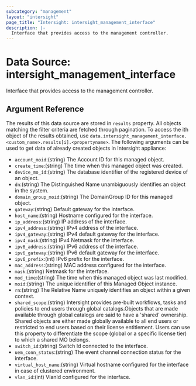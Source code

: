 ```yaml
---
subcategory: "management"
layout: "intersight"
page_title: "Intersight: intersight_management_interface"
description: |-
  Interface that provides access to the management controller.
---
```


# Data Source: intersight_management_interface
Interface that provides access to the management controller.
## Argument Reference
The results of this data source are stored in `results` property.
All objects matching the filter criteria are fetched through pagination.
To access the ith object of the results obtained, use `data.intersight_management_interface.<custom_name>.results[i].<propertyname>`.
The following arguments can be used to get data of already created objects in Intersight appliance:
* `account_moid`:(string) The Account ID for this managed object. 
* `create_time`:(string) The time when this managed object was created. 
* `device_mo_id`:(string) The database identifier of the registered device of an object. 
* `dn`:(string) The Distinguished Name unambiguously identifies an object in the system. 
* `domain_group_moid`:(string) The DomainGroup ID for this managed object. 
* `gateway`:(string) Default gateway for the interface. 
* `host_name`:(string) Hostname configured for the interface. 
* `ip_address`:(string) IP address of the interface. 
* `ipv4_address`:(string) IPv4 address of the interface. 
* `ipv4_gateway`:(string) IPv4 default gateway for the interface. 
* `ipv4_mask`:(string) IPv4 Netmask for the interface. 
* `ipv6_address`:(string) IPv6 address of the interface. 
* `ipv6_gateway`:(string) IPv6 default gateway for the interface. 
* `ipv6_prefix`:(int) IPv6 prefix for the interface. 
* `mac_address`:(string) MAC address configured for the interface. 
* `mask`:(string) Netmask for the interface. 
* `mod_time`:(string) The time when this managed object was last modified. 
* `moid`:(string) The unique identifier of this Managed Object instance. 
* `rn`:(string) The Relative Name uniquely identifies an object within a given context. 
* `shared_scope`:(string) Intersight provides pre-built workflows, tasks and policies to end users through global catalogs.Objects that are made available through global catalogs are said to have a 'shared' ownership. Shared objects are either made globally available to all end users or restricted to end users based on their license entitlement. Users can use this property to differentiate the scope (global or a specific license tier) to which a shared MO belongs. 
* `switch_id`:(string) Switch Id connected to the interface. 
* `uem_conn_status`:(string) The event channel connection status for the interface. 
* `virtual_host_name`:(string) Virtual hostname configured for the interface in case of clustered environment. 
* `vlan_id`:(int) VlanId configured for the interface. 
 